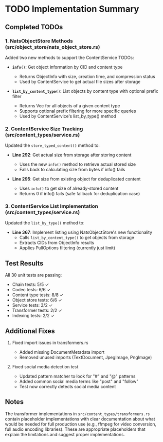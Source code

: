 # TODO Implementation Summary

## Completed TODOs

### 1. NatsObjectStore Methods (src/object_store/nats_object_store.rs)

Added two new methods to support the ContentService TODOs:

- **`info()`**: Get object information by CID and content type
  - Returns ObjectInfo with size, creation time, and compression status
  - Used by ContentService to get actual file sizes after storage

- **`list_by_content_type()`**: List objects by content type with optional prefix filter
  - Returns Vec<ObjectInfo> for all objects of a given content type
  - Supports optional prefix filtering for more specific queries
  - Used by ContentService's list_by_type() method

### 2. ContentService Size Tracking (src/content_types/service.rs)

Updated the `store_typed_content()` method to:

- **Line 292**: Get actual size from storage after storing content
  - Uses the new `info()` method to retrieve actual stored size
  - Falls back to calculating size from bytes if info() fails

- **Line 295**: Get size from existing object for deduplicated content
  - Uses `info()` to get size of already-stored content
  - Returns 0 if info() fails (safe fallback for deduplication case)

### 3. ContentService List Implementation (src/content_types/service.rs)

Updated the `list_by_type()` method to:

- **Line 367**: Implement listing using NatsObjectStore's new functionality
  - Calls `list_by_content_type()` to get objects from storage
  - Extracts CIDs from ObjectInfo results
  - Applies PullOptions filtering (currently just limit)

## Test Results

All 30 unit tests are passing:
- Chain tests: 5/5 ✓
- Codec tests: 6/6 ✓
- Content type tests: 8/8 ✓
- Object store tests: 6/6 ✓
- Service tests: 2/2 ✓
- Transformer tests: 2/2 ✓
- Indexing tests: 2/2 ✓

## Additional Fixes

1. Fixed import issues in transformers.rs
   - Added missing DocumentMetadata import
   - Removed unused imports (TextDocument, JpegImage, PngImage)

2. Fixed social media detection test
   - Updated pattern matcher to look for "#" and "@" patterns
   - Added common social media terms like "post" and "follow"
   - Test now correctly detects social media content

## Notes

The transformer implementations in `src/content_types/transformers.rs` contain placeholder implementations with clear documentation about what would be needed for full production use (e.g., ffmpeg for video conversion, full audio encoding libraries). These are appropriate placeholders that explain the limitations and suggest proper implementations. 